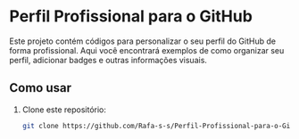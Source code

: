 # Perfil Profissional para o GitHub

Este projeto contém códigos para personalizar o seu perfil do GitHub de forma profissional. Aqui você encontrará exemplos de como organizar seu perfil, adicionar badges e outras informações visuais.

## Como usar

1. Clone este repositório:
   ```bash
   git clone https://github.com/Rafa-s-s/Perfil-Profissional-para-o-GitHub.git

 
